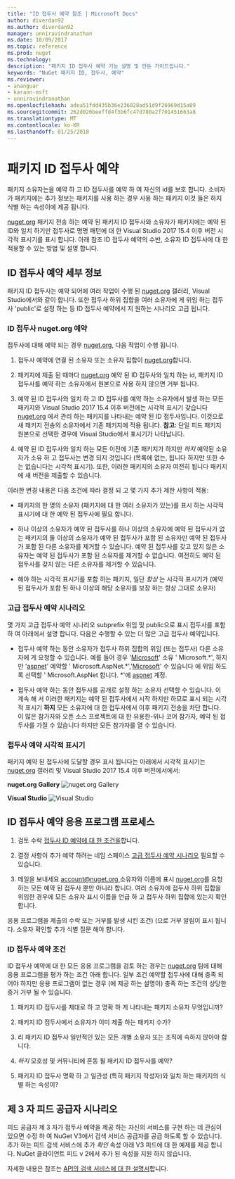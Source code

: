 ```yaml
---
title: "ID 접두사 예약 참조 | Microsoft Docs"
author: diverdan92
ms.author: diverdan92
manager: unniravindranathan
ms.date: 10/09/2017
ms.topic: reference
ms.prod: nuget
ms.technology: 
description: "패키지 ID 접두사 예약 기능 설명 및 만든 가이드입니다."
keywords: "NuGet 패키지 ID, 접두사, 예약"
ms.reviewer:
- ananguar
- karann-msft
- unniravindranathan
ms.openlocfilehash: adea51fdd435b36e236028ad51d9f26969d15a09
ms.sourcegitcommit: 262d026beeffd4f3b6fc47d780a2f701451663a8
ms.translationtype: MT
ms.contentlocale: ko-KR
ms.lasthandoff: 01/25/2018
---
```

# <a name="package-id-prefix-reservation"></a>패키지 ID 접두사 예약

패키지 소유자는을 예약 하 고 ID 접두사를 예약 하 여 자신의 id를 보호 합니다. 소비자가 패키지에는 추가 정보는 패키지를 사용 하는 경우 사용 하는 패키지 이것 들은 하지 식별 하는 속성이에 제공 됩니다. 

[nuget.org](https://www.nuget.org/) 패키지 전송 하는 예약 된 패키지 ID 접두사와 소유자가 패키지에는 예약 된 ID와 일치 하기만 접두사로 명명 패턴에 대 한 Visual Studio 2017 15.4 이후 버전 시각적 표시기를 표시 합니다. 아래 참조 ID 접두사 예약의 수반, 소유자 ID 접두사에 대 한 적용할 수 있는 방법 및 설명 합니다.

## <a name="id-prefix-reservation-details"></a>ID 접두사 예약 세부 정보

패키지 ID 접두사는 예약 되어에 여러 작업이 수행 된 [nuget.org](https://www.nuget.org/) 갤러리, Visual Studio에서와 같이 합니다. 또한 접두사 하위 집합을 여러 소유자에 게 위임 하는 접두사 'public'로 설정 하는 등 ID 접두사 예약에서 지 원하는 시나리오 고급 됩니다.

### <a name="id-prefix-reservation-on-nugetorg"></a>ID 접두사 nuget.org 예약

접두사에 대해 예약 되는 경우 [nuget.org](https://www.nuget.org/), 다음 작업이 수행 됩니다.

1. 접두사 예약에 연결 된 소유자 또는 소유자 집합이 [nuget.org](https://www.nuget.org/)합니다.

1. 패키지에 제출 된 때마다 [nuget.org](https://www.nuget.org/) 예약 된 ID 접두사와 일치 하는 id, 패키지 ID 접두사를 예약 하는 소유자에서 원본으로 사용 하지 않으면 거부 됩니다.

1. 예약 된 ID 접두사와 일치 하 고 ID 접두사를 예약 하는 소유자에서 발생 하는 모든 패키지와 Visual Studio 2017 15.4 이후 버전에는 시각적 표시기 갖습니다 [nuget.org](https://www.nuget.org/) 에서 관리 하는 패키지를 나타내는 예약 된 ID 접두사입니다. 이것으로 새 패키지 전송의 소유자에서 기존 패키지에 적용 됩니다. **참고:** 단일 피드 패키지 원본으로 선택한 경우에 Visual Studio에서 표시기가 나타납니다.

1. 예약 된 ID 접두사와 일치 하는 모든 이전에 기존 패키지가 하지만 *하지* 예약된 소유자가 소유 하 고 접두사는 변경 되지 것입니다 (목록에 없는, 됩니다 하지만 또한 수는 없습니다는 시각적 표시기). 또한, 이러한 패키지의 소유자 여전히 됩니다 패키지에 새 버전을 제출할 수 있습니다.

이러한 변경 내용은 다음 조건에 따라 결정 되 고 몇 가지 추가 제한 사항이 적용:

- 패키지의 한 명의 소유자 (패키지에 대 한 여러 소유자가 있는)를 표시 하는 시각적 표시기에 대 한 예약 된 접두사에 필요 합니다.

- 하나 이상의 소유자가 예약 된 접두사를 하나 이상의 소유자에 예약 된 접두사가 없는 패키지의 둘 이상의 소유자가 예약 된 접두사가 포함 된 소유자만 예약 된 접두사가 포함 된 다른 소유자를 제거할 수 있습니다. 예약 된 접두사를 갖고 있지 않은 소유자는 예약 된 접두사가 포함 된 소유자를 제거할 수 없습니다. 여전히도 예약 된 접두사를 갖지 않는 다른 소유자를 제거할 수 있습니다.

- 해야 하는 시각적 표시기를 포함 하는 패키지, 일단 *항상* 는 시각적 표시기가 (예약 된 접두사가 포함 된 하나 이상의 해당 소유자를 보장 하는 항상 그대로 소유자)

### <a name="advanced-prefix-reservation-scenarios"></a>고급 접두사 예약 시나리오

몇 가지 고급 접두사 예약 시나리오 subprefix 위임 및 public으로 표시 접두사를 포함 하 여 아래에서 설명 합니다. 다음은 수행할 수 있는 더 많은 고급 접두사 예약입니다. 

- 접두사 예약 하는 동안 소유자가 접두사 하위 집합의 위임 (또는 접두사) 다른 소유자에 게 요청할 수 있습니다. 예를 들어 경우 '[Microsoft](https://www.nuget.org/profiles/microsoft)' 소유 ' Microsoft.\*', 하지만 '[aspnet](https://www.nuget.org/profiles/aspnet)' 예약할 ' Microsoft.AspNet.\*','[Microsoft](https://www.nuget.org/profiles/microsoft)' 수 있습니다 에 위임 하도록 선택할 ' Microsoft.AspNet 합니다. \*'에 [aspnet](https://www.nuget.org/profiles/aspnet) 계정.

- 접두사 예약 하는 동안 접두사를 공개로 설정 하는 소유자 선택할 수 있습니다. 이 계속 해 서 이러한 패키지는 예약 된 접두사에서 시작 하지만 하므로 표시 되는 시각적 표시기 **하지** 모든 소유자에 대 한 접두사에서 이후 패키지 전송을 차단 합니다. 이 많은 참가자와 오픈 소스 프로젝트에 대 한 유용한-위나 코어 참가자, 예약 된 접두사를 가질 수 있습니다 하지만 모든 참가자를 열 수 있습니다. 

### <a name="prefix-reservation-visual-indicator"></a>접두사 예약 시각적 표시기

패키지 예약 된 접두사에 도달할 경우 표시 됩니다는 아래에서 시각적 표시기는 [nuget.org](https://www.nuget.org/) 갤러리 및 Visual Studio 2017 15.4 이후 버전에서에서:

**nuget.org Gallery**
![nuget.org Gallery](media/nuget-gallery-reserved-prefix.png)

**Visual Studio**
![Visual Studio](media/visual-studio-reserved-prefix.png)

## <a name="id-prefix-reservation-application-process"></a>ID 접두사 예약 응용 프로그램 프로세스

1. 검토 수락 [접두사 ID 예약에 대 한 조건을](#id-prefix-reservation-criteria)합니다.

1. 결정 사항이 추가 예약 하려는 네임 스페이스 [고급 접두사 예약 시나리오](#advanced-prefix-reservation-scenarios) 필요할 수 있습니다.

1. 메일을 보내세요 [ account@nuget.org ](mailto:account@nuget.org) 소유자와 이름에 표시 [nuget.org](https://www.nuget.org/)를 요청 하는 모든 예약 된 접두사 뿐만 아니라 합니다. 여러 소유자에 접두사 하위 집합을 위임한 경우에 모든 소유자 표시 이름을 언급 하 고 접두사 하위 집합에 있는지 확인 합니다.

응용 프로그램을 제출의 수락 또는 거부를 발생 시킨 조건) (으로 거부 알림이 표시 됩니다. 소유자 확인할 추가 식별 질문 해야 합니다.

### <a name="id-prefix-reservation-criteria"></a>ID 접두사 예약 조건

ID 접두사 예약에 대 한 모든 응용 프로그램을 검토 하는 경우는 [nuget.org](https://www.nuget.org/) 팀에 대해 응용 프로그램을 평가 하는 조건 아래 합니다. 일부 조건 예약할 접두사에 대해 충족 되어야 하지만 응용 프로그램이 없는 경우 (에 제공 하는 설명이) 충족 하는 조건의 상당한 증거 거부 될 수 있습니다.

1. 패키지 ID 접두사를 제대로 하 고 명확 하 게 나타내는 패키지 소유자 무엇입니까?

1. 패키지 ID 접두사에서 소유자가 이미 제출 하는 패키지 수가?

1. 리 패키지 ID 접두사 일반적인 있는 모든 개별 소유자 또는 조직에 속하지 않아야 합니다.

1. *하지* 모호성 및 커뮤니티에 혼동 될 패키지 ID 접두사를 예약?

1. 패키지 ID 접두사 명확 하 고 일관성 (특히 패키지 작성자)와 일치 하는 패키지의 식별 하는 속성이?

## <a name="third-party-feed-provider-scenarios"></a>제 3 자 피드 공급자 시나리오

피드 공급자 제 3 자가 접두사 예약을 제공 하는 자신의 서비스를 구현 하는 데 관심이 있으면 수정 하 여 NuGet V3에서 검색 서비스 공급자를 공급 하도록 할 수 있습니다. 추가 하는 피드 검색 서비스에 추가 *확인* 속성 아래 V3 피드에 대 한 예제를 제공 합니다. NuGet 클라이언트 피드 v 2에서 추가 된 속성을 지원 하지 않습니다.

자세한 내용은 참조는 [API의 검색 서비스에 대 한 설명서](../api/search-query-service-resource.md)합니다.
